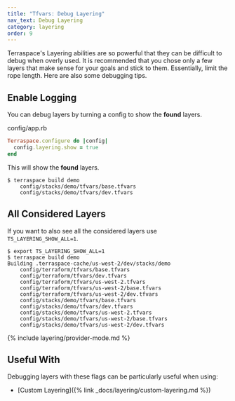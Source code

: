 ```yaml
---
title: "Tfvars: Debug Layering"
nav_text: Debug Layering
category: layering
order: 9
---
```


Terraspace's Layering abilities are so powerful that they can be difficult to debug when overly used.  It is recommended that you chose only a few layers that make sense for your goals and stick to them. Essentially, limit the rope length. Here are also some debugging tips.

## Enable Logging

You can debug layers by turning a config to show the **found** layers.

config/app.rb

```ruby
Terraspace.configure do |config|
  config.layering.show = true
end
```

This will show the **found** layers.

    $ terraspace build demo
        config/stacks/demo/tfvars/base.tfvars
        config/stacks/demo/tfvars/dev.tfvars

## All Considered Layers

If you want to also see all the considered layers use `TS_LAYERING_SHOW_ALL=1`.

    $ export TS_LAYERING_SHOW_ALL=1
    $ terraspace build demo
    Building .terraspace-cache/us-west-2/dev/stacks/demo
        config/terraform/tfvars/base.tfvars
        config/terraform/tfvars/dev.tfvars
        config/terraform/tfvars/us-west-2.tfvars
        config/terraform/tfvars/us-west-2/base.tfvars
        config/terraform/tfvars/us-west-2/dev.tfvars
        config/stacks/demo/tfvars/base.tfvars
        config/stacks/demo/tfvars/dev.tfvars
        config/stacks/demo/tfvars/us-west-2.tfvars
        config/stacks/demo/tfvars/us-west-2/base.tfvars
        config/stacks/demo/tfvars/us-west-2/dev.tfvars

{% include layering/provider-mode.md %}

## Useful With

Debugging layers with these flags can be particularly useful when using:

* [Custom Layering]({% link _docs/layering/custom-layering.md %})
